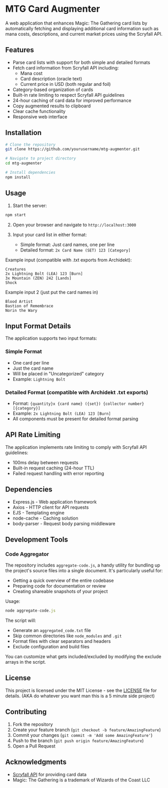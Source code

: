 # MTG Card Augmenter

A web application that enhances Magic: The Gathering card lists by automatically fetching and displaying additional card information such as mana costs, descriptions, and current market prices using the Scryfall API.

## Features

- Parse card lists with support for both simple and detailed formats
- Fetch card information from Scryfall API including:
  - Mana cost
  - Card description (oracle text)
  - Current price in USD (both regular and foil)
- Category-based organization of cards
- Built-in rate limiting to respect Scryfall API guidelines
- 24-hour caching of card data for improved performance
- Copy augmented results to clipboard
- Clear cache functionality
- Responsive web interface

## Installation

```bash
# Clone the repository
git clone https://github.com/yourusername/mtg-augmenter.git

# Navigate to project directory
cd mtg-augmenter

# Install dependencies
npm install
```

## Usage

1. Start the server:
```bash
npm start
```

2. Open your browser and navigate to `http://localhost:3000`

3. Input your card list in either format:
   - Simple format: Just card names, one per line
   - Detailed format: `2x Card Name (SET) 123 [Category]`

Example input (compatible with .txt exports from Archidekt):
```
Creatures
2x Lightning Bolt (LEA) 123 [Burn]
3x Mountain (ZEN) 242 [Lands]
Shock
```

Example input 2 (just put the card names in)
```
Blood Artist
Bastion of Remembrace
Norin the Wary
```

## Input Format Details

The application supports two input formats:

### Simple Format
- One card per line
- Just the card name
- Will be placed in "Uncategorized" category
- Example: `Lightning Bolt`

### Detailed Format (compatible with Archidekt .txt exports)
- Format: `{quantity}x {card name} ({set}) {collector number} [{category}]`
- Example: `2x Lightning Bolt (LEA) 123 [Burn]`
- All components must be present for detailed format parsing

## API Rate Limiting

The application implements rate limiting to comply with Scryfall API guidelines:
- 100ms delay between requests
- Built-in request caching (24-hour TTL)
- Failed request handling with error reporting

## Dependencies

- Express.js - Web application framework
- Axios - HTTP client for API requests
- EJS - Templating engine
- node-cache - Caching solution
- body-parser - Request body parsing middleware

## Development Tools

### Code Aggregator
The repository includes `aggregate-code.js`, a handy utility for bundling up the project's source files into a single document. It's particularly useful for:
- Getting a quick overview of the entire codebase
- Preparing code for documentation or review
- Creating shareable snapshots of your project

Usage:
```javascript
node aggregate-code.js
```

The script will:
- Generate an `aggregated_code.txt` file
- Skip common directories like `node_modules` and `.git`
- Format files with clear separators and headers
- Exclude configuration and build files

You can customize what gets included/excluded by modifying the exclude arrays in the script.

## License

This project is licensed under the MIT License - see the [LICENSE](LICENSE) file for details. (AKA do whatever you want man this is a 5 minute side project)

## Contributing

1. Fork the repository
2. Create your feature branch (`git checkout -b feature/AmazingFeature`)
3. Commit your changes (`git commit -m 'Add some AmazingFeature'`)
4. Push to the branch (`git push origin feature/AmazingFeature`)
5. Open a Pull Request

## Acknowledgments

- [Scryfall API](https://scryfall.com/docs/api) for providing card data
- Magic: The Gathering is a trademark of Wizards of the Coast LLC